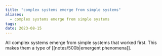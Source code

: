 ```yaml
---
title: "complex systems emerge from simple systems"
aliases:
  - complex systems emerge from simple systems
tags:
date: 2023-08-15
---
```


All complex systems emerge from simple systems that worked first. This makes them a type of [[notes/500b|emergent phenomena]]. 